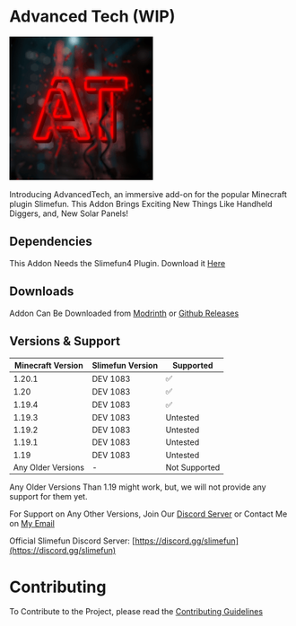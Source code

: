 # Advanced Tech (WIP)
![AdvancedTech](Images/Logo/logo.gif)  

Introducing AdvancedTech, an immersive add-on for the popular Minecraft plugin Slimefun. This Addon Brings Exciting New Things Like Handheld Diggers, and, New Solar Panels!

## Dependencies
This Addon Needs the Slimefun4 Plugin.
Download it [Here](https://thebusybiscuit.github.io/builds/TheBusyBiscuit/Slimefun4/master/)

## Downloads
Addon Can Be Downloaded from [Modrinth](https://modrinth.com/plugin/advancedtech-slimefun) or [Github Releases](https://github.com/PranavVerma-droid/AdvancedTech/releases)

## Versions & Support

| Minecraft Version  | Slimefun Version | Supported          |
|--------------------|------------------|--------------------|
| 1.20.1             | DEV 1083         | :white_check_mark: |
| 1.20               | DEV 1083         | :white_check_mark: |
| 1.19.4             | DEV 1083         | :white_check_mark: |
| 1.19.3             | DEV 1083         | Untested           |
| 1.19.2             | DEV 1083         | Untested           |
| 1.19.1             | DEV 1083         | Untested           |
| 1.19               | DEV 1083         | Untested           |
| Any Older Versions | -                | Not Supported      |

Any Older Versions Than 1.19 might work, but, we will not provide any support for them yet.

For Support on Any Other Versions, Join Our [Discord Server](https://discord.gg/yGKvYWAswD) or Contact Me on [My Email](pranav@verma.net.in)

Official Slimefun Discord Server: [https://discord.gg/slimefun](https://discord.gg/slimefun)

# Contributing
To Contribute to the Project, please read the [Contributing Guidelines](CONTRIBUTING.md)
